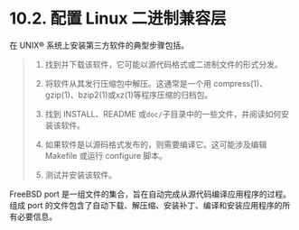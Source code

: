 # 10.2. 配置 Linux 二进制兼容层

在 UNIX® 系统上安装第三方软件的典型步骤包括。
>
>  1. 找到并下载该软件，它可能以源代码格式或二进制文件的形式分发。
>
>  2. 将软件从其发行压缩包中解压。这通常是一个用 compress(1)、gzip(1)、bzip2(1)或xz(1)等程序压缩的归档包。
>
>  3. 找到 INSTALL、README 或`doc/`子目录中的一些文件，并阅读如何安装该软件。
>
>  4. 如果软件是以源码格式发布的，则需要编译它。这可能涉及编辑 Makefile 或运行 configure 脚本。
>
>  5. 测试并安装该软件。

FreeBSD port 是一组文件的集合，旨在自动完成从源代码编译应用程序的过程。组成 port 的文件包含了自动下载、解压缩、安装补丁、编译和安装应用程序的所有必要信息。
